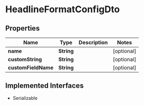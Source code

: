 

# HeadlineFormatConfigDto


## Properties

Name | Type | Description | Notes
------------ | ------------- | ------------- | -------------
**name** | **String** |  |  [optional]
**customString** | **String** |  |  [optional]
**customFieldName** | **String** |  |  [optional]


## Implemented Interfaces

* Serializable


